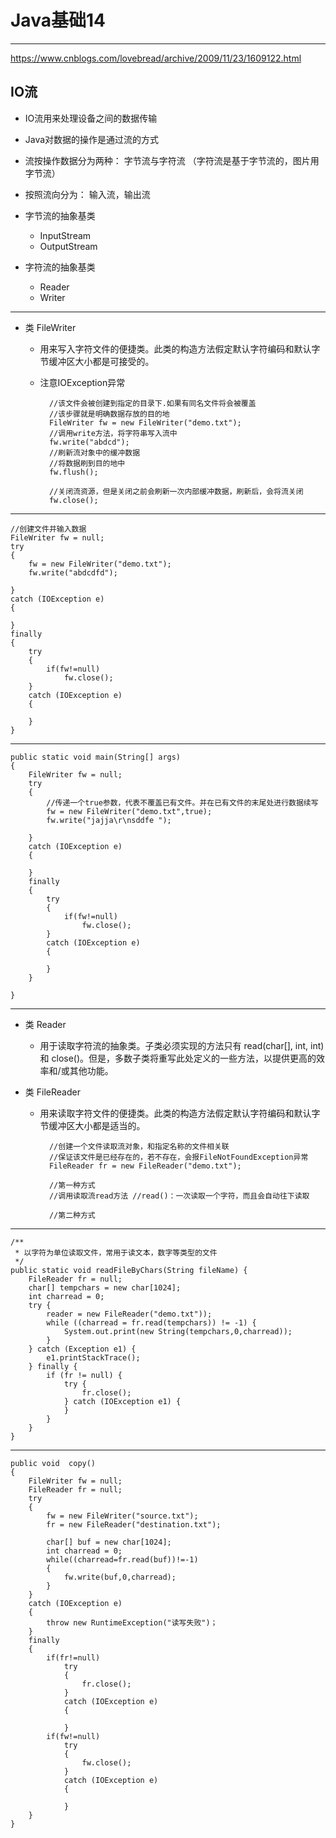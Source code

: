 # Java基础14  
<hr>     
  
https://www.cnblogs.com/lovebread/archive/2009/11/23/1609122.html  

## IO流  
  
* IO流用来处理设备之间的数据传输
* Java对数据的操作是通过流的方式
* 流按操作数据分为两种： 字节流与字符流 （字符流是基于字节流的，图片用字节流）
* 按照流向分为： 输入流，输出流  
  
* 字节流的抽象基类
	* InputStream
	* OutputStream
* 字符流的抽象基类
	* Reader
	* Writer  
	 
---
* 类 FileWriter
	* 用来写入字符文件的便捷类。此类的构造方法假定默认字符编码和默认字节缓冲区大小都是可接受的。
	
	* 注意IOException异常
	  
			//该文件会被创建到指定的目录下.如果有同名文件将会被覆盖
			//该步骤就是明确数据存放的目的地
			FileWriter fw = new FileWriter("demo.txt");
			//调用write方法，将字符串写入流中 
			fw.write("abdcd");
			//刷新流对象中的缓冲数据
			//将数据刷到目的地中
			fw.flush();
			
			//关闭流资源，但是关闭之前会刷新一次内部缓冲数据，刷新后，会将流关闭
			fw.close();  
  
---

	//创建文件并输入数据  
	FileWriter fw = null;
	try
	{
		fw = new FileWriter("demo.txt");
		fw.write("abdcdfd");
		
	}
	catch (IOException e)
	{
		
	}
	finally
	{
		try
		{
			if(fw!=null)
				fw.close();  
		}
		catch (IOException e)
		{
		
		}
	}
  
---
  
	public static void main(String[] args)
	{
		FileWriter fw = null;
		try
		{
			//传递一个true参数，代表不覆盖已有文件。并在已有文件的末尾处进行数据续写
			fw = new FileWriter("demo.txt",true);
			fw.write("jajja\r\nsddfe ");

		}
		catch (IOException e)
		{
			
		}
		finally
		{
			try
			{
				if(fw!=null)
					fw.close();
			}
			catch (IOException e)
			{
				
			}
		}
		
	}

---
  

* 类 Reader  
	* 用于读取字符流的抽象类。子类必须实现的方法只有 read(char[], int, int) 和 close()。但是，多数子类将重写此处定义的一些方法，以提供更高的效率和/或其他功能。
  
* 类 FileReader  
	* 用来读取字符文件的便捷类。此类的构造方法假定默认字符编码和默认字节缓冲区大小都是适当的。  
	  

			//创建一个文件读取流对象，和指定名称的文件相关联
			//保证该文件是已经存在的，若不存在，会报FileNotFoundException异常
			FileReader fr = new FileReader("demo.txt");

			//第一种方式
			//调用读取流read方法 //read()：一次读取一个字符，而且会自动往下读取
			
			//第二种方式
			  
  
---
    /**
     * 以字符为单位读取文件，常用于读文本，数字等类型的文件
     */
    public static void readFileByChars(String fileName) {
        FileReader fr = null;
		char[] tempchars = new char[1024];
		int charread = 0;
        try {
            reader = new FileReader("demo.txt"));
            while ((charread = fr.read(tempchars)) != -1) {
				System.out.print(new String(tempchars,0,charread));
            }
        } catch (Exception e1) {
            e1.printStackTrace();
        } finally {
            if (fr != null) {
                try {
                    fr.close();
                } catch (IOException e1) {
                }
            }
        }
    }  
   
---  
  
	public void  copy()
	{
		FileWriter fw = null;
		FileReader fr = null;
		try
		{
			fw = new FileWriter("source.txt");
			fr = new FileReader("destination.txt");
			
			char[] buf = new char[1024];
			int charread = 0;
			while((charread=fr.read(buf))!=-1)
			{
				fw.write(buf,0,charread);
			}
		}
		catch (IOException e)
		{
			throw new RuntimeException("读写失败")；
		}
		finally
		{
			if(fr!=null)
				try
				{
					fr.close();
				}
				catch (IOException e)
				{
					
				}
			if(fw!=null)
				try
				{
					fw.close();
				}
				catch (IOException e)
				{
					
				}
		}
	}